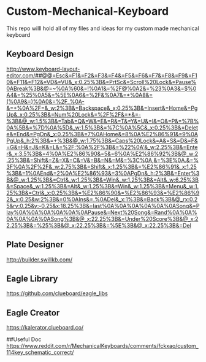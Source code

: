 # Custom-Mechanical-Keyboard
This repo willl hold all of my files and ideas for my custom made mechanical keyboard

## Keyboard Design
http://www.keyboard-layout-editor.com/##@@=Esc&=F1&=F2&=F3&=F4&=F5&=F6&=F7&=F8&=F9&=F10&=F11&=F12&=VD&=VU&_x:0.25%3B&=PrtSc&=Scroll%20Lock&=Pause%0ABreak%3B&@=~%0A%60&=!%0A1&=%2F@%0A2&=%23%0A3&=$%0A4&=%25%0A5&=%5E%0A6&=%2F&%0A7&=*%0A8&=(%0A9&=)%0A0&=%2F_%0A-&=+%0A%2F=&_w:2%3B&=Backspace&_x:0.25%3B&=Insert&=Home&=PgUp&_x:0.25%3B&=Num%20Lock&=%2F%2F&=*&=-%3B&@_w:1.5%3B&=Tab&=Q&=W&=E&=R&=T&=Y&=U&=I&=O&=P&=%7B%0A%5B&=%7D%0A%5D&_w:1.5%3B&=%7C%0A%5C&_x:0.25%3B&=Delete&=End&=PgDn&_x:0.25%3B&=7%0AHome&=8%0A%E2%86%91&=9%0APgUp&_h:2%3B&=+%3B&@_w:1.75%3B&=Caps%20Lock&=A&=S&=D&=F&=G&=H&=J&=K&=L&=%2F:%0A%2F%3B&=%22%0A'&_w:2.25%3B&=Enter&_x:3.5%3B&=4%0A%E2%86%90&=5&=6%0A%E2%86%92%3B&@_w:2.25%3B&=Shift&=Z&=X&=C&=V&=B&=N&=M&=%3C%0A,&=%3E%0A.&=%3F%0A%2F%2F&_w:2.75%3B&=Shift&_x:1.25%3B&=%E2%86%91&_x:1.25%3B&=1%0AEnd&=2%0A%E2%86%93&=3%0APgDn&_h:2%3B&=Enter%3B&@_w:1.25%3B&=Ctrl&_w:1.25%3B&=Win&_w:1.25%3B&=Alt&_w:6.25%3B&=Space&_w:1.25%3B&=Alt&_w:1.25%3B&=Win&_w:1.25%3B&=Menu&_w:1.25%3B&=Ctrl&_x:0.25%3B&=%E2%86%90&=%E2%86%93&=%E2%86%92&_x:0.25&w:2%3B&=0%0AIns&=.%0ADel&_x:1%3B&=Back%3B&@_rx:0.25&ry:0.25&y:-0.25&x:18.25%3B&=last%0A%0A%0A%0A%0A%0ASong&=Play%0A%0A%0A%0A%0A%0APause&=Next%20Song&=Rand%0A%0A%0A%0A%0A%0ASong%3B&@_x:22.25%3B&=Under%20Score%3B&@_x:22.25%3B&=%25%3B&@_x:22.25%3B&=%5E%3B&@_x:22.25%3B&=Del

## Plate Designer
http://builder.swillkb.com/

## Eagle Library
https://github.com/clueboard/eagle_libs

## Eagle Creator
https://kalerator.clueboard.co/

##Useful Doc
https://www.reddit.com/r/MechanicalKeyboards/comments/fckxao/custom_114key_schematic_correct/
